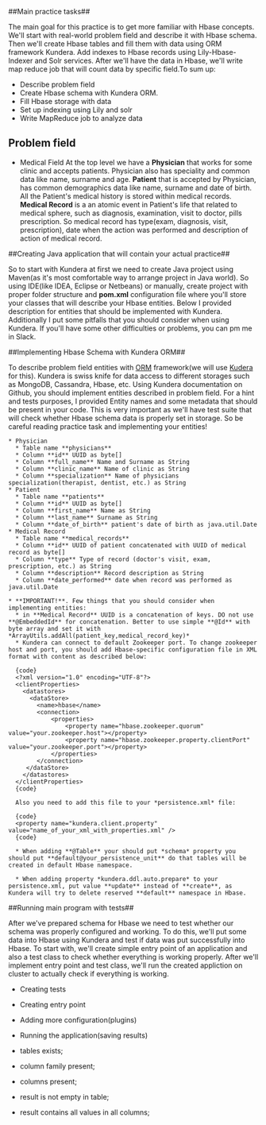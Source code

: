 ##Main practice tasks##

  The main goal for this practice is to get more familiar with Hbase concepts. We'll start with real-world problem field and describe it with Hbase schema. Then we'll create Hbase tables and fill them with data using ORM framework Kundera. Add indexes to Hbase records using Lily-Hbase-Indexer and Solr services. After we'll have the data in Hbase, we'll write map reduce job that will count data by specific field.To sum up:

  * Describe problem field
  * Create Hbase schema with Kundera ORM.
  * Fill Hbase storage with data
  * Set up indexing using Lily and solr
  * Write MapReduce job to analyze data

## Problem field ##

  * Medical Field
    At the top level we have a **Physician** that works for some clinic and  accepts patients. Physician also has speciality and common data like name, surname and age. **Patient** that is accepted by Physician, has common demographics data like name, surname and date of birth. All the Patient's medical history is stored within medical records. **Medical Record** is a an atomic event in Patient's life that related to medical sphere, such as diagnosis, examination, visit to doctor, pills prescription. So medical record has type(exam, diagnosis, visit, prescription), date when the action was performed and description of action of medical record.

##Creating Java application that will contain your actual practice##

  So to start with Kundera at first we need to create Java project using Maven(as it's most comfortable way to arrange project in Java world). So using IDE(like IDEA, Eclipse or Netbeans) or manually, create project with proper folder structure and **pom.xml** configuration file where you'll store your classes that will describe your Hbase entities. Below I provided description for entities that should be implemented with Kundera. Additionally I put some pitfalls that you should consider when using Kundera. If you'll have some other difficulties or problems, you can pm me in Slack.

##Implementing Hbase Schema with Kundera ORM##

  To describe problem field entities with [ORM](https://en.wikipedia.org/wiki/Object-relational_mapping) framework(we will use [Kudera](https://github.com/impetus-opensource/Kundera) for this). Kundera is swiss knife for data access to different storages such as MongoDB, Cassandra, Hbase, etc. Using Kundera documentation on Github, you should implement entities described in problem field. For a hint and tests purposes, I provided Entity names and some metadata that should be present in your code. This is very important as we'll have test suite that will check whether Hbase schema data is properly set in storage. So be careful reading practice task and implementing your entities!

    * Physician
      * Table name **physicians**
      * Column **id** UUID as byte[]
      * Column **full_name** Name and Surname as String
      * Column **clinic_name** Name of clinic as String
      * Column **specialization** Name of physicians specialization(therapist, dentist, etc.) as String
    * Patient
      * Table name **patients**
      * Column **id** UUID as byte[]
      * Column **first_name** Name as String
      * Column **last_name** Surname as String
      * Column **date_of_birth** patient's date of birth as java.util.Date
    * Medical Record
      * Table name **medical_records**
      * Column **id** UUID of patient concatenated with UUID of medical record as byte[]
      * Column **type** Type of record (doctor's visit, exam, prescription, etc.) as String
      * Column **description** Record description as String
      * Column **date_performed** date when record was performed as java.util.Date

    * **IMPORTANT!**. Few things that you should consider when implementing entities:
      * in **Medical Record** UUID is a concatenation of keys. DO not use **@EmbeddedId** for concatenation. Better to use simple **@Id** with byte array and set it with *ArrayUtils.addAll(patient_key,medical_record_key)*
      * Kundera can connect to default Zookeeper port. To change zookeeper host and port, you should add Hbase-specific configuration file in XML format with content as described below:

      {code}
      <?xml version="1.0" encoding="UTF-8"?>
      <clientProperties>
        <datastores>
          <dataStore>
            <name>hbase</name>
            <connection>
                <properties>
                    <property name="hbase.zookeeper.quorum" value="your.zookeeper.host"></property>
                    <property name="hbase.zookeeper.property.clientPort" value="your.zookeeper.port"></property>
                </properties>
            </connection>
         </dataStore>
        </datastores>
      </clientProperties>
      {code}

      Also you need to add this file to your *persistence.xml* file:

      {code}
      <property name="kundera.client.property" value="name_of_your_xml_with_properties.xml" />
      {code}

      * When adding **@Table** your should put *schema* property you should put **default@your_persistence_unit** do that tables will be created in default Hbase namespace.

      * When adding property *kundera.ddl.auto.prepare* to your persistence.xml, put value **update** instead of **create**, as Kundera will try to delete reserved **default** namespace in Hbase.




##Running main program with tests##

After we've prepared schema for Hbase we need to test whether our schema was properly configured and working. To do this, we'll put some data into Hbase using Kundera and test if data was put successfully into Hbase. To start with, we'll create simple entry point of an application and also a test class to check whether everything is working properly. After we'll implement entry point and test class, we'll run the created appliction on cluster to actually check if everything is working.

  * Creating tests
  * Creating entry point
  * Adding more configuration(plugins)
  * Running the application(saving results)

  * tables exists;
  * column family present;
  * columns present;
  * result is not empty in table;
  * result contains all values in all columns;
